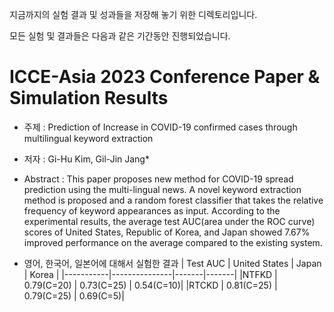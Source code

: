 지금까지의 실험 결과 및 성과들을 저장해 놓기 위한 디렉토리입니다.

모든 실험 및 결과들은 다음과 같은 기간동안 진행되었습니다.

# ICCE-Asia 2023 Conference Paper & Simulation Results
- 주제 : Prediction of Increase in COVID-19 confirmed cases through multilingual keyword extraction
- 저자 : Gi-Hu Kim, Gil-Jin Jang*
- Abstract : 
This paper proposes new method for COVID-19 spread prediction using the multi-lingual news. 
A novel keyword extraction method is proposed and a random forest classifier that takes the relative frequency of keyword appearances as input. 
According to the experimental results, the average test AUC(area under the ROC curve) scores of United States, Republic of Korea, and Japan showed 7.67% improved performance on the average compared to the existing system.

- 영어, 한국어, 일본어에 대해서 실험한 결과
|  Test AUC |	United States	| Japan	| Korea |
|-----------|---------------|-------|-------|
|NTFKD	| 0.79(C=20)	| 0.73(C=25)	| 0.54(C=10)|
|RTCKD	| 0.81(C=25)	| 0.79(C=25)	| 0.69(C=5)|


